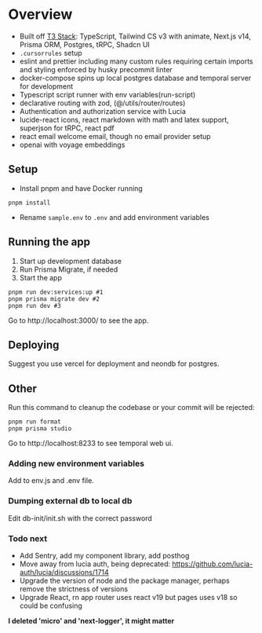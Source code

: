 # Overview

- Built off [T3 Stack](https://create.t3.gg/): TypeScript, Tailwind CS v3 with animate, Next.js v14, Prisma ORM, Postgres, tRPC, Shadcn UI
- `.cursorrules` setup
- eslint and prettier including many custom rules requiring certain imports and styling enforced by husky precommit linter
- docker-compose spins up local postgres database and temporal server for development
- Typescript script runner with env variables(run-script)
- declarative routing with zod, (@/utils/router/routes)
- Authentication and authorization service with Lucia
- lucide-react icons, react markdown with math and latex support, superjson for tRPC, react pdf
- react email welcome email, though no email provider setup
- openai with voyage embeddings

## Setup

- Install pnpm and have Docker running

```
pnpm install
```

- Rename `sample.env` to `.env` and add environment variables

## Running the app

1. Start up development database
2. Run Prisma Migrate, if needed
3. Start the app

```
pnpm run dev:services:up #1
pnpm prisma migrate dev #2
pnpm run dev #3
```

Go to http://localhost:3000/ to see the app.

## Deploying

Suggest you use vercel for deployment and neondb for postgres.

## Other

Run this command to cleanup the codebase or your commit will be rejected:

```
pnpm run format
pnpm prisma studio
```

Go to http://localhost:8233 to see temporal web ui.

### Adding new environment variables

Add to env.js and .env file.

### Dumping external db to local db

Edit db-init/init.sh with the correct password

### Todo next

- Add Sentry, add my component library, add posthog
- Move away from lucia auth, being deprecated: https://github.com/lucia-auth/lucia/discussions/1714
- Upgrade the version of node and the package manager, perhaps remove the strictness of versions
- Upgrade React, rn app router uses react v19 but pages uses v18 so could be confusing

**I deleted 'micro' and 'next-logger', it might matter**
